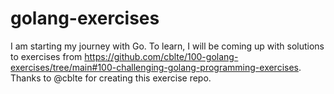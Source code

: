 # golang-exercises

I am starting my journey with Go. To learn, I will be coming up with solutions to exercises from https://github.com/cblte/100-golang-exercises/tree/main#100-challenging-golang-programming-exercises. Thanks to @cblte for creating this exercise repo.
